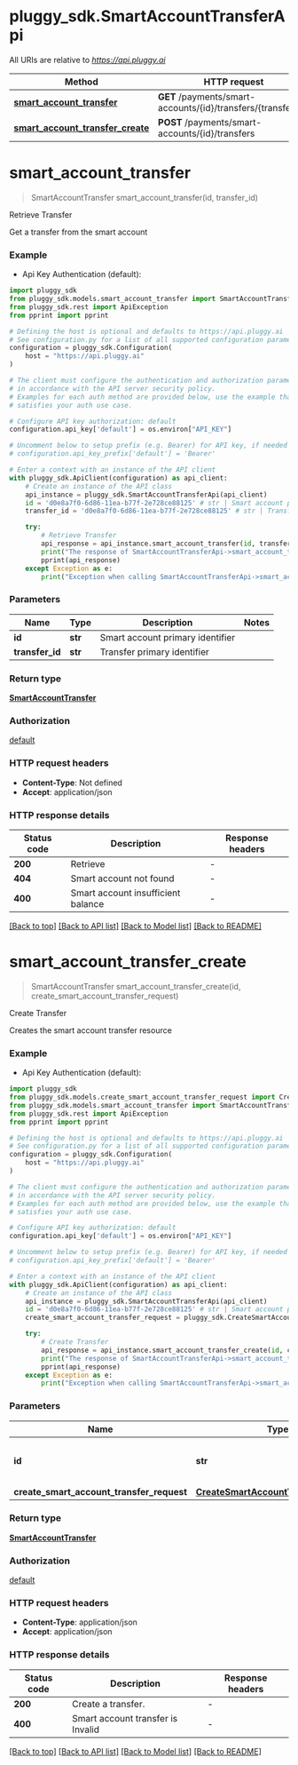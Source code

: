 # pluggy_sdk.SmartAccountTransferApi

All URIs are relative to *https://api.pluggy.ai*

Method | HTTP request | Description
------------- | ------------- | -------------
[**smart_account_transfer**](SmartAccountTransferApi.md#smart_account_transfer) | **GET** /payments/smart-accounts/{id}/transfers/{transfer_id} | Retrieve Transfer
[**smart_account_transfer_create**](SmartAccountTransferApi.md#smart_account_transfer_create) | **POST** /payments/smart-accounts/{id}/transfers | Create Transfer


# **smart_account_transfer**
> SmartAccountTransfer smart_account_transfer(id, transfer_id)

Retrieve Transfer

Get a transfer from the smart account

### Example

* Api Key Authentication (default):

```python
import pluggy_sdk
from pluggy_sdk.models.smart_account_transfer import SmartAccountTransfer
from pluggy_sdk.rest import ApiException
from pprint import pprint

# Defining the host is optional and defaults to https://api.pluggy.ai
# See configuration.py for a list of all supported configuration parameters.
configuration = pluggy_sdk.Configuration(
    host = "https://api.pluggy.ai"
)

# The client must configure the authentication and authorization parameters
# in accordance with the API server security policy.
# Examples for each auth method are provided below, use the example that
# satisfies your auth use case.

# Configure API key authorization: default
configuration.api_key['default'] = os.environ["API_KEY"]

# Uncomment below to setup prefix (e.g. Bearer) for API key, if needed
# configuration.api_key_prefix['default'] = 'Bearer'

# Enter a context with an instance of the API client
with pluggy_sdk.ApiClient(configuration) as api_client:
    # Create an instance of the API class
    api_instance = pluggy_sdk.SmartAccountTransferApi(api_client)
    id = 'd0e8a7f0-6d86-11ea-b77f-2e728ce88125' # str | Smart account primary identifier
    transfer_id = 'd0e8a7f0-6d86-11ea-b77f-2e728ce88125' # str | Transfer primary identifier

    try:
        # Retrieve Transfer
        api_response = api_instance.smart_account_transfer(id, transfer_id)
        print("The response of SmartAccountTransferApi->smart_account_transfer:\n")
        pprint(api_response)
    except Exception as e:
        print("Exception when calling SmartAccountTransferApi->smart_account_transfer: %s\n" % e)
```



### Parameters


Name | Type | Description  | Notes
------------- | ------------- | ------------- | -------------
 **id** | **str**| Smart account primary identifier | 
 **transfer_id** | **str**| Transfer primary identifier | 

### Return type

[**SmartAccountTransfer**](SmartAccountTransfer.md)

### Authorization

[default](../README.md#default)

### HTTP request headers

 - **Content-Type**: Not defined
 - **Accept**: application/json

### HTTP response details

| Status code | Description | Response headers |
|-------------|-------------|------------------|
**200** | Retrieve |  -  |
**404** | Smart account not found |  -  |
**400** | Smart account insufficient balance |  -  |

[[Back to top]](#) [[Back to API list]](../README.md#documentation-for-api-endpoints) [[Back to Model list]](../README.md#documentation-for-models) [[Back to README]](../README.md)

# **smart_account_transfer_create**
> SmartAccountTransfer smart_account_transfer_create(id, create_smart_account_transfer_request)

Create Transfer

Creates the smart account transfer resource

### Example

* Api Key Authentication (default):

```python
import pluggy_sdk
from pluggy_sdk.models.create_smart_account_transfer_request import CreateSmartAccountTransferRequest
from pluggy_sdk.models.smart_account_transfer import SmartAccountTransfer
from pluggy_sdk.rest import ApiException
from pprint import pprint

# Defining the host is optional and defaults to https://api.pluggy.ai
# See configuration.py for a list of all supported configuration parameters.
configuration = pluggy_sdk.Configuration(
    host = "https://api.pluggy.ai"
)

# The client must configure the authentication and authorization parameters
# in accordance with the API server security policy.
# Examples for each auth method are provided below, use the example that
# satisfies your auth use case.

# Configure API key authorization: default
configuration.api_key['default'] = os.environ["API_KEY"]

# Uncomment below to setup prefix (e.g. Bearer) for API key, if needed
# configuration.api_key_prefix['default'] = 'Bearer'

# Enter a context with an instance of the API client
with pluggy_sdk.ApiClient(configuration) as api_client:
    # Create an instance of the API class
    api_instance = pluggy_sdk.SmartAccountTransferApi(api_client)
    id = 'd0e8a7f0-6d86-11ea-b77f-2e728ce88125' # str | Smart account primary identifier
    create_smart_account_transfer_request = pluggy_sdk.CreateSmartAccountTransferRequest() # CreateSmartAccountTransferRequest | 

    try:
        # Create Transfer
        api_response = api_instance.smart_account_transfer_create(id, create_smart_account_transfer_request)
        print("The response of SmartAccountTransferApi->smart_account_transfer_create:\n")
        pprint(api_response)
    except Exception as e:
        print("Exception when calling SmartAccountTransferApi->smart_account_transfer_create: %s\n" % e)
```



### Parameters


Name | Type | Description  | Notes
------------- | ------------- | ------------- | -------------
 **id** | **str**| Smart account primary identifier | 
 **create_smart_account_transfer_request** | [**CreateSmartAccountTransferRequest**](CreateSmartAccountTransferRequest.md)|  | 

### Return type

[**SmartAccountTransfer**](SmartAccountTransfer.md)

### Authorization

[default](../README.md#default)

### HTTP request headers

 - **Content-Type**: application/json
 - **Accept**: application/json

### HTTP response details

| Status code | Description | Response headers |
|-------------|-------------|------------------|
**200** | Create a transfer. |  -  |
**400** | Smart account transfer is Invalid |  -  |

[[Back to top]](#) [[Back to API list]](../README.md#documentation-for-api-endpoints) [[Back to Model list]](../README.md#documentation-for-models) [[Back to README]](../README.md)

